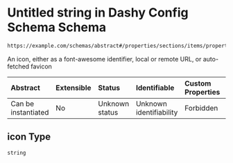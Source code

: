 # Untitled string in Dashy Config Schema Schema

```txt
https://example.com/schemas/abstract#/properties/sections/items/properties/items/items/properties/icon
```

An icon, either as a font-awesome identifier, local or remote URL, or auto-fetched favicon

| Abstract            | Extensible | Status         | Identifiable            | Custom Properties | Additional Properties | Access Restrictions | Defined In                                                                             |
| :------------------ | :--------- | :------------- | :---------------------- | :---------------- | :-------------------- | :------------------ | :------------------------------------------------------------------------------------- |
| Can be instantiated | No         | Unknown status | Unknown identifiability | Forbidden         | Allowed               | none                | [dashy-config.schema.json*](../../out/dashy-config.schema.json "open original schema") |

## icon Type

`string`
